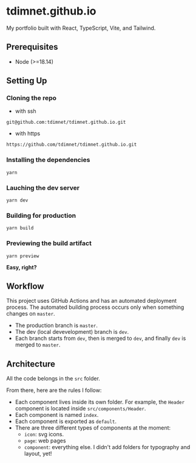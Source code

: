 # tdimnet.github.io

My portfolio built with React, TypeScript, Vite, and Tailwind.


## Prerequisites

- Node (>=18.14)


## Setting Up

### Cloning the repo

- with ssh

```
git@github.com:tdimnet/tdimnet.github.io.git
```

- with https

```
https://github.com/tdimnet/tdimnet.github.io.git
```


### Installing the dependencies 

```
yarn
```


### Lauching the dev server

```
yarn dev
```


### Building for production

```
yarn build
```


### Previewing the build artifact

```
yarn preview
```

**Easy, right?**


## Workflow

This project uses GitHub Actions and has an automated deployment process.
The automated building process occurs only when something changes on `master`.

- The production branch is `master`.
- The dev (local devevelopment) branch is `dev`.
- Each branch starts from `dev`, then is merged to `dev`, and finally `dev` is
  merged to `master`.

## Architecture

All the code belongs in the `src` folder.

From there, here are the rules I follow:

- Each component lives inside its own folder. For example, the `Header`
  component is located inside `src/components/Header`.
- Each component is named `index`.
- Each component is exported as `default`.
- There are three different types of components at the moment:
    - `icon`: svg icons.
    - `page`: web pages
    - `component`: everything else. I didn't add folders for typography and
      layout, yet!


